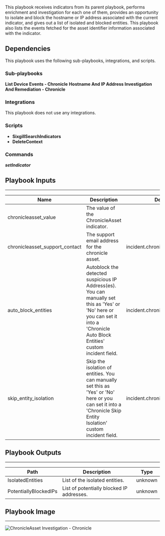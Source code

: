This playbook receives indicators from its parent playbook, performs enrichment and investigation for each one of them, provides an opportunity to isolate and block the hostname or IP address associated with the current indicator, and gives out a list of isolated and blocked entities. This playbook also lists the events fetched for the asset identifier information associated with the indicator.

## Dependencies
This playbook uses the following sub-playbooks, integrations, and scripts.

### Sub-playbooks
**List Device Events - Chronicle**
**Hostname And IP Address Investigation And Remediation - Chronicle**

### Integrations
This playbook does not use any integrations.

### Scripts
- **SixgillSearchIndicators**
- **DeleteContext**

### Commands
***setIndicator***

## Playbook Inputs
---

| **Name** | **Description** | **Default Value** | **Required** |
| --- | --- | --- | --- |
| chronicleasset_value | The value of the ChronicleAsset indicator. |  | Required |
| chronicleasset_support_contact | The support email address for the chronicle asset. | incident.chronicleassetsupportcontact | Optional |
| auto_block_entities | Autoblock the detected suspicious IP Address\(es\). You can manually set this as 'Yes' or 'No' here or you can set it into a 'Chronicle Auto Block Entities' custom incident field. | incident.chronicleautoblockentities | Optional |
| skip_entity_isolation | Skip the isolation of entities. You can manually set this as 'Yes' or 'No' here or you can set it into a 'Chronicle Skip Entity Isolation' custom incident field. | incident.chronicleskipentityisolation | Optional |

## Playbook Outputs
---

| **Path** | **Description** | **Type** |
| --- | --- | --- |
| IsolatedEntities | List of the isolated entities. | unknown |
| PotentiallyBlockedIPs | List of potentially blocked IP addresses. | unknown |

## Playbook Image
---
![ChronicleAsset Investigation - Chronicle](../../doc_files/ChronicleAsset_Investigation_-_Chronicle.png)
